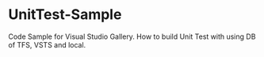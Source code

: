 # UnitTest-Sample
Code Sample for Visual Studio Gallery. How to build Unit Test with using DB of TFS, VSTS and local. 
